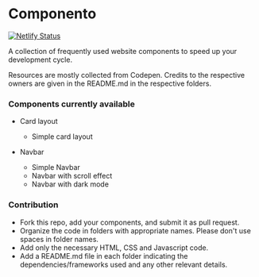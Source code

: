 # Componento   
   
[![Netlify Status](https://api.netlify.com/api/v1/badges/66adbf0b-e63e-46ff-9906-405f7f07692a/deploy-status)](https://app.netlify.com/sites/webclib/deploys)  
    
A collection of frequently used website components to speed up your development cycle. 
     
Resources are mostly collected from Codepen. Credits to the respective owners are given in the README.md in the respective folders.
 
   
### Components currently available   

- Card layout
    - Simple card layout

- Navbar
    - Simple Navbar
    - Navbar with scroll effect
    - Navbar with dark mode

### Contribution   
- Fork this repo, add your components, and submit it as pull request. 
- Organize the code in folders with appropriate names. Please don't use spaces in folder names.
- Add only the necessary HTML, CSS and Javascript code.
- Add a README.md file in each folder indicating the dependencies/frameworks used and any other relevant details.   
   



